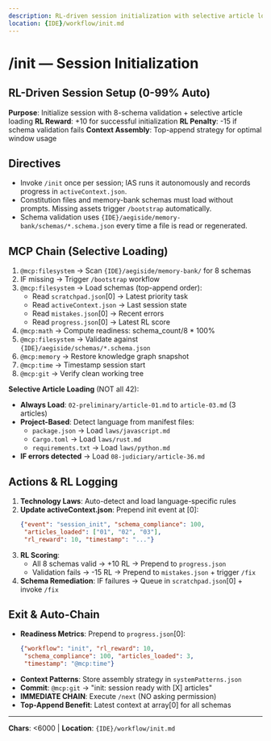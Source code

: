 ```yaml
---
description: RL-driven session initialization with selective article loading
location: {IDE}/workflow/init.md
---
```


# /init — Session Initialization

## RL-Driven Session Setup (0-99% Auto)

**Purpose**: Initialize session with 8-schema validation + selective article loading
**RL Reward**: +10 for successful initialization
**RL Penalty**: -15 if schema validation fails
**Context Assembly**: Top-append strategy for optimal window usage

## Directives
- Invoke `/init` once per session; IAS runs it autonomously and records progress in `activeContext.json`.
- Constitution files and memory-bank schemas must load without prompts. Missing assets trigger `/bootstrap` automatically.
- Schema validation uses `{IDE}/aegiside/memory-bank/schemas/*.schema.json` every time a file is read or regenerated.

## MCP Chain (Selective Loading)

1. `@mcp:filesystem` → Scan `{IDE}/aegiside/memory-bank/` for 8 schemas
2. IF missing → Trigger `/bootstrap` workflow
3. `@mcp:filesystem` → Load schemas (top-append order):
   - Read `scratchpad.json`[0] → Latest priority task
   - Read `activeContext.json` → Last session state
   - Read `mistakes.json`[0] → Recent errors
   - Read `progress.json`[0] → Latest RL score
4. `@mcp:math` → Compute readiness: schema_count/8 * 100%
5. `@mcp:filesystem` → Validate against `{IDE}/aegiside/schemas/*.schema.json`
6. `@mcp:memory` → Restore knowledge graph snapshot
7. `@mcp:time` → Timestamp session start
8. `@mcp:git` → Verify clean working tree

**Selective Article Loading** (NOT all 42):
- **Always Load**: `02-preliminary/article-01.md` to `article-03.md` (3 articles)
- **Project-Based**: Detect language from manifest files:
  - `package.json` → Load `laws/javascript.md`
  - `Cargo.toml` → Load `laws/rust.md`
  - `requirements.txt` → Load `laws/python.md`
- **IF errors detected** → Load `08-judiciary/article-36.md`

## Actions & RL Logging

1. **Technology Laws**: Auto-detect and load language-specific rules
2. **Update activeContext.json**: Prepend init event at [0]:
   ```json
   {"event": "session_init", "schema_compliance": 100,
    "articles_loaded": ["01", "02", "03"],
    "rl_reward": 10, "timestamp": "..."}
   ```
3. **RL Scoring**:
   - All 8 schemas valid → +10 RL → Prepend to `progress.json`
   - Validation fails → -15 RL → Prepend to `mistakes.json` + trigger `/fix`
4. **Schema Remediation**: IF failures → Queue in `scratchpad.json`[0] + invoke `/fix`

## Exit & Auto-Chain

- **Readiness Metrics**: Prepend to `progress.json`[0]:
  ```json
  {"workflow": "init", "rl_reward": 10,
   "schema_compliance": 100, "articles_loaded": 3,
   "timestamp": "@mcp:time"}
  ```
- **Context Patterns**: Store assembly strategy in `systemPatterns.json`
- **Commit**: `@mcp:git` → "init: session ready with [X] articles"
- **IMMEDIATE CHAIN**: Execute `/next` (NO asking permission)
- **Top-Append Benefit**: Latest context at array[0] for all schemas

---
**Chars**: <6000 | **Location**: `{IDE}/workflow/init.md`